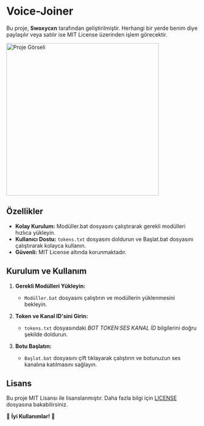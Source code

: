 # Voice-Joiner

Bu proje, **Swoxycxn** tarafından geliştirilmiştir. Herhangi bir yerde benim diye paylaşılır veya satılır ise MIT License üzerinden işlem görecektir.

<a href="https://cdn.discordapp.com/attachments/1246963243738464406/1261303965098704908/image.png?ex=6692785b&is=669126db&hm=5097d7d9de527e6959bdbdc4d2635c2c469b82ae626c7a30f5e423d691f61ffb&">
  <img src="https://cdn.discordapp.com/attachments/1246963243738464406/1261303965098704908/image.png?ex=6692785b&is=669126db&hm=5097d7d9de527e6959bdbdc4d2635c2c469b82ae626c7a30f5e423d691f61ffb&" alt="Proje Görseli" width="400"/>
</a>

## Özellikler

- **Kolay Kurulum:** Modüller.bat dosyasını çalıştırarak gerekli modülleri hızlıca yükleyin.
- **Kullanıcı Dostu:** `tokens.txt` dosyasını doldurun ve Başlat.bat dosyasını çalıştırarak kolayca kullanın.
- **Güvenli:** MIT License altında korunmaktadır.

## Kurulum ve Kullanım

1. **Gerekli Modülleri Yükleyin:**
    - `Modüller.bat` dosyasını çalıştırın ve modüllerin yüklenmesini bekleyin.

2. **Token ve Kanal ID'sini Girin:**
    - `tokens.txt` dosyasındaki *BOT TOKEN:SES KANAL İD* bilgilerini doğru şekilde doldurun.

3. **Botu Başlatın:**
    - `Başlat.bat` dosyasını çift tıklayarak çalıştırın ve botunuzun ses kanalına katılmasını sağlayın.

## Lisans

Bu proje MIT Lisansı ile lisanslanmıştır. Daha fazla bilgi için [LICENSE](LICENSE) dosyasına bakabilirsiniz.

🌟 **İyi Kullanımlar!** 🌟
